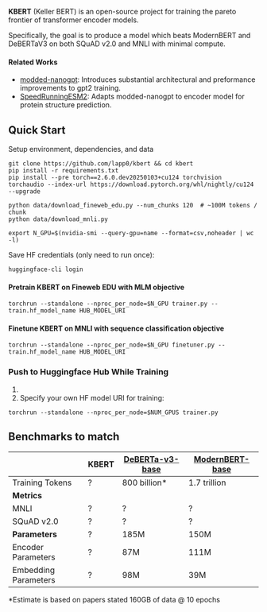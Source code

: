 **KBERT** (Keller BERT) is an open-source project for training the pareto frontier of transformer encoder models.

Specifically, the goal is to produce a model which beats ModernBERT and DeBERTaV3 on both SQuAD v2.0 and MNLI with minimal compute.

#### Related Works

- [modded-nanogpt](https://github.com/KellerJordan/modded-nanogpt): Introduces substantial architectural and preformance improvements to gpt2 training.
- [SpeedRunningESM2](https://github.com/Synthyra/SpeedRunningESM2): Adapts modded-nanogpt to encoder model for protein structure prediction.

## Quick Start

Setup environment, dependencies, and data
```
git clone https://github.com/lapp0/kbert && cd kbert
pip install -r requirements.txt
pip install --pre torch==2.6.0.dev20250103+cu124 torchvision torchaudio --index-url https://download.pytorch.org/whl/nightly/cu124 --upgrade

python data/download_fineweb_edu.py --num_chunks 120  # ~100M tokens / chunk
python data/download_mnli.py

export N_GPU=$(nvidia-smi --query-gpu=name --format=csv,noheader | wc -l)
```

Save HF credentials (only need to run once):
```
huggingface-cli login
```

#### Pretrain KBERT on Fineweb EDU with MLM objective
```
torchrun --standalone --nproc_per_node=$N_GPU trainer.py --train.hf_model_name HUB_MODEL_URI
```

#### Finetune KBERT on MNLI with sequence classification objective
```
torchrun --standalone --nproc_per_node=$N_GPU finetuner.py --train.hf_model_name HUB_MODEL_URI
```


### Push to Huggingface Hub While Training

1)
2) Specify your own HF model URI for training:
```
torchrun --standalone --nproc_per_node=$NUM_GPUS trainer.py
```


## Benchmarks to match
|                      | KBERT | [DeBERTa-v3-base](https://arxiv.org/abs/2111.09543) | [ModernBERT-base](https://arxiv.org/abs/2412.13663) |
|----------------------|-------|-----------------------------------------------------|-----------------------------------------------------|
| Training Tokens      | ?     | 800 billion*                                        | 1.7 trillion                                        |
| **Metrics**          |       |                                                     |                                                     |
| MNLI                 | ?     | ?                                                   | ?                                                   |
| SQuAD v2.0           | ?     | ?                                                   | ?                                                   |
| **Parameters**       | ?     | 185M                                                | 150M                                                |
| Encoder Parameters   | ?     | 87M                                                 | 111M                                                |
| Embedding Parameters | ?     | 98M                                                 | 39M                                                 |

 *Estimate is based on papers stated 160GB of data @ 10 epochs


